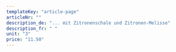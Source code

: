```yaml
---
templateKey: "article-page"
articleNr: ""
description_de: "... mit Zitronenschale und Zitronen-Melisse"
description_fr: " "
unit: "3"
price: "11.50"
---
```


